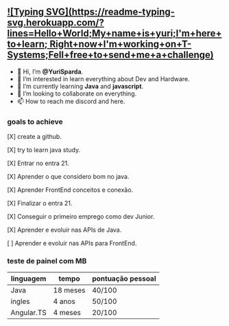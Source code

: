 [![Typing SVG](https://readme-typing-svg.herokuapp.com/?lines=Hello+World;My+name+is+yuri;I'm+here+to+learn; Right+now+I'm+working+on+T-Systems;Fell+free+to+send+me+a+challenge)](https://git.io/typing-svg)
---
- 👋 Hi, I’m **@YuriSparda**.
- 👀 I’m interested in learn everything about Dev and Hardware.
- 🌱 I’m currently learning **Java** and **javascript**.
- 💞️ I’m looking to collaborate on everything. 
- 📫 How to reach me discord and here.

### goals to achieve
[X] create a github.

[X] try to learn java study.

[X] Entrar no entra 21.

[X] Aprender o que considero bom no java.

[X] Aprender FrontEnd conceitos e conexão.

[X] Finalizar o entra 21.

[X] Conseguir o primeiro emprego como dev Junior.

[X] Aprender e evoluir nas APIs de Java.

[ ] Aprender e evoluir nas APIs para FrontEnd.


### teste de painel com MB
linguagem|tempo|pontuação pessoal
---|---|---
Java|18 meses|40/100
ingles|4 anos|50/100
Angular.TS|4 meses|20/100
<end>
